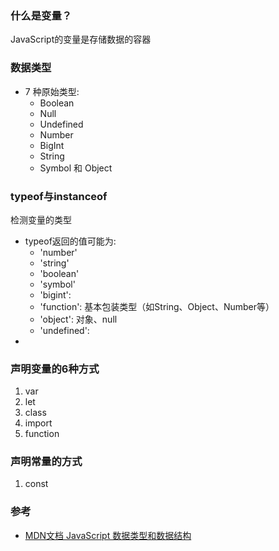 ### 什么是变量？  
JavaScript的变量是存储数据的容器

### 数据类型  
- 7 种原始类型:
    - Boolean
    - Null
    - Undefined
    - Number
    - BigInt
    - String
    - Symbol 
和 Object 

### typeof与instanceof
检测变量的类型
- typeof返回的值可能为:
    - 'number'
    - 'string'
    - 'boolean'
    - 'symbol'
    - 'bigint': 
    - 'function': 基本包装类型（如String、Object、Number等）
    - 'object': 对象、null
    - 'undefined': 
- 
### 声明变量的6种方式  
1. var   
2. let  
3. class  
4. import  
5. function  

### 声明常量的方式
1. const

### 参考
- [MDN文档 JavaScript 数据类型和数据结构](https://developer.mozilla.org/zh-CN/docs/Web/JavaScript/Data_structures)